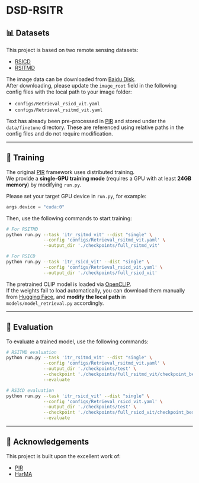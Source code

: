 # DSD-RSITR
## 📊 Datasets

This project is based on two remote sensing datasets:

- [RSICD](https://github.com/201528014227051/RSICD_optimal)  
- [RSITMD](https://github.com/xiaoyuan1996/AMFMN/tree/master/RSITMD)

The image data can be downloaded from [Baidu Disk](https://pan.baidu.com/s/1jRO56hYy1CtciDycJt_uJQ?pwd=icnr).  
After downloading, please update the `image_root` field in the following config files with the local path to your image folder:

- `configs/Retrieval_rsicd_vit.yaml`  
- `configs/Retrieval_rsitmd_vit.yaml`

Text has already been pre-processed in [PIR](https://github.com/jaychempan/PIR) and stored under the `data/finetune` directory. These are referenced using relative paths in the config files and do not require modification.

---

## 🚀 Training

The original [PIR](https://github.com/jaychempan/PIR) framework uses distributed training.  
We provide a **single-GPU training mode** (requires a GPU with at least **24GB memory**) by modifying `run.py`.

Please set your target GPU device in `run.py`, for example:

```python
args.device = "cuda:0"
```

Then, use the following commands to start training:

```bash
# For RSITMD
python run.py --task 'itr_rsitmd_vit' --dist "single" \
              --config 'configs/Retrieval_rsitmd_vit.yaml' \
              --output_dir './checkpoints/full_rsitmd_vit'

# For RSICD
python run.py --task 'itr_rsicd_vit' --dist "single" \
              --config 'configs/Retrieval_rsicd_vit.yaml' \
              --output_dir './checkpoints/full_rsicd_vit'
```

The pretrained CLIP model is loaded via [OpenCLIP](https://github.com/mlfoundations/open_clip).  
If the weights fail to load automatically, you can download them manually from [Hugging Face](https://huggingface.co/laion/CLIP-ViT-B-32-laion2B-s34B-b79K), and **modify the local path** in `models/model_retrieval.py` accordingly.

---

## 🧪 Evaluation

To evaluate a trained model, use the following commands:

```bash
# RSITMD evaluation
python run.py --task 'itr_rsitmd_vit' --dist "single" \
              --config 'configs/Retrieval_rsitmd_vit.yaml' \
              --output_dir './checkpoints/test' \
              --checkpoint './checkpoints/full_rsitmd_vit/checkpoint_best.pth' \
              --evaluate

# RSICD evaluation
python run.py --task 'itr_rsicd_vit' --dist "single" \
              --config 'configs/Retrieval_rsicd_vit.yaml' \
              --output_dir './checkpoints/test' \
              --checkpoint './checkpoints/full_rsicd_vit/checkpoint_best.pth' \
              --evaluate
```

---

## 🙏 Acknowledgements

This project is built upon the excellent work of:

- [PIR](https://github.com/jaychempan/PIR)  
- [HarMA](https://github.com/seekerhuang/HarMA)

